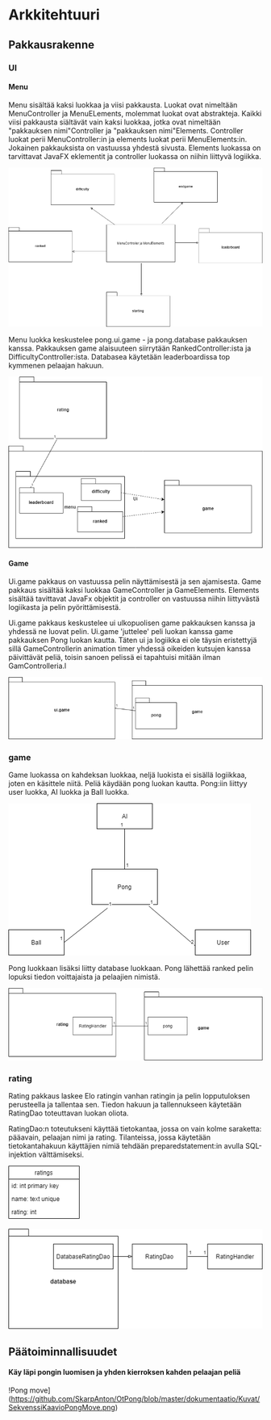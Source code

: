# Arkkitehtuuri

## Pakkausrakenne

### UI

#### Menu

Menu sisältää kaksi luokkaa ja viisi pakkausta. Luokat ovat nimeltään MenuController ja MenuELements, molemmat luokat ovat abstrakteja.
Kaikki viisi pakkausta siältävät vain kaksi luokkaa, jotka ovat nimeltään "pakkauksen nimi"Controller ja "pakkauksen nimi"Elements. Controller luokat perii MenuController:in ja elements luokat perii MenuElements:in. Jokainen pakkauksista on vastuussa yhdestä sivusta. 
Elements luokassa on tarvittavat JavaFX eklementit ja controller luokassa on niihin liittyvä logiikka.

![Menu pakkauskaavio](https://github.com/SkarpAnton/OtPong/blob/master/dokumentaatio/Kuvat/MenuKaavio.png)

Menu luokka keskustelee pong.ui.game - ja pong.database pakkauksen kanssa. Pakkauksen game alaisuuteen siirrytään RankedController:ista ja DifficultyConttroller:ista. Databasea käytetään leaderboardissa top kymmenen pelaajan hakuun.

![Menu suhteet](https://github.com/SkarpAnton/OtPong/blob/master/dokumentaatio/Kuvat/MenuRelations%20(1).png)

#### Game

Ui.game pakkaus on vastuussa pelin näyttämisestä ja sen ajamisesta. Game pakkaus sisältää kaksi luokkaa GameController ja GameElements. Elements sisältää tavittavat JavaFx objektit ja controller on vastuussa niihin liittyvästä logiikasta ja pelin pyörittämisestä.

Ui.game pakkaus keskustelee ui ulkopuolisen game pakkauksen kanssa ja yhdessä ne luovat pelin. Ui.game 'juttelee' peli luokan kanssa 
game pakkauksen Pong luokan kautta. Täten ui ja logiikka ei ole täysin eristettyjä sillä GameControllerin animation timer yhdessä oikeiden kutsujen kanssa päivittävät peliä, toisin sanoen pelissä ei tapahtuisi mitään ilman GamControlleria.l

![ui.game suhden Game.pong kanssa](https://github.com/SkarpAnton/OtPong/blob/master/dokumentaatio/Kuvat/UiGameGamePong.png)


### game

Game luokassa on kahdeksan luokkaa, neljä luokista ei sisällä logiikkaa, joten en käsittele niitä. Peliä käydään pong luokan kautta.
Pong:iin liittyy user luokka, AI luokka ja Ball luokka.

![game luokkakaavio](https://github.com/SkarpAnton/OtPong/blob/master/dokumentaatio/Kuvat/GameLuokkakaavio.png)

Pong luokkaan lisäksi liitty database luokkaan. Pong lähettää ranked pelin lopuksi tiedon voittajaista ja pelaajien nimistä.

![Pong rating](https://github.com/SkarpAnton/OtPong/blob/master/dokumentaatio/Kuvat/RatingPong.png)

### rating

Rating pakkaus laskee Elo ratingin vanhan ratingin ja pelin lopputuloksen perusteella ja tallentaa sen. Tiedon hakuun ja tallennukseen käytetään RatingDao toteuttavan luokan oliota. 

RatingDao:n toteutukseni käyttää tietokantaa, jossa on vain kolme saraketta: pääavain, pelaajan nimi ja rating.
Tilanteissa, jossa käytetään tietokantahakuun käyttäjien nimiä tehdään preparedstatement:in avulla SQL-injektion välttämiseksi. 

![Tietokanta](https://github.com/SkarpAnton/OtPong/blob/master/dokumentaatio/Kuvat/database.png)

![rating](https://github.com/SkarpAnton/OtPong/blob/master/dokumentaatio/Kuvat/rating.png)

## Päätoiminnallisuudet


#### Käy läpi pongin luomisen ja yhden kierroksen kahden pelaajan peliä

!Pong move](https://github.com/SkarpAnton/OtPong/blob/master/dokumentaatio/Kuvat/SekvenssiKaavioPongMove.png)



